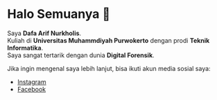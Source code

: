 # Halo Semuanya 👋

Saya **Dafa Arif Nurkholis**.\
Kuliah di **Universitas Muhammdiyah Purwokerto** dengan prodi **Teknik Informatika**.\
Saya sangat tertarik dengan dunia **Digital Forensik**.

Jika ingin mengenal saya lebih lanjut, bisa ikuti akun media sosial saya:
* [Instagram](https://www.instagram.com/dafarifn20)
* [Facebook](https://www.facebook.com/dafa.a.nurkholis)

<!--
**Krafolis/Krafolis** is a ✨ _special_ ✨ repository because its `README.md` (this file) appears on your GitHub profile.

Here are some ideas to get you started:

- 🔭 I’m currently working on ...
- 🌱 I’m currently learning ...
- 👯 I’m looking to collaborate on ...
- 🤔 I’m looking for help with ...
- 💬 Ask me about ...
- 📫 How to reach me: ...
- 😄 Pronouns: ...
- ⚡ Fun fact: ...
-->
